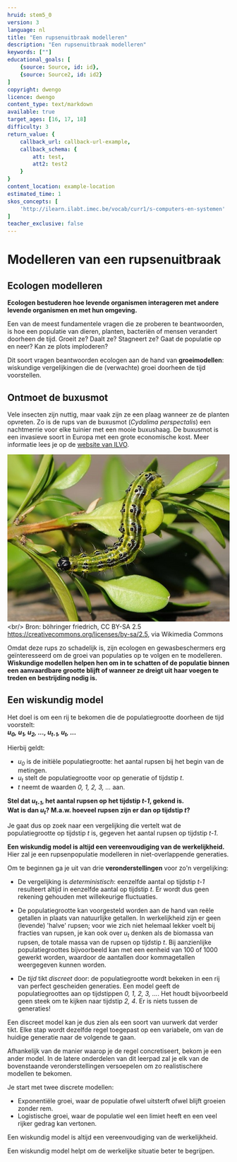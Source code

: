 ```yaml
---
hruid: stem5_0
version: 3
language: nl
title: "Een rupsenuitbraak modelleren"
description: "Een rupsenuitbraak modelleren"
keywords: [""]
educational_goals: [
    {source: Source, id: id}, 
    {source: Source2, id: id2}
]
copyright: dwengo
licence: dwengo
content_type: text/markdown
available: true
target_ages: [16, 17, 18]
difficulty: 3
return_value: {
    callback_url: callback-url-example,
    callback_schema: {
        att: test,
        att2: test2
    }
}
content_location: example-location
estimated_time: 1
skos_concepts: [
    'http://ilearn.ilabt.imec.be/vocab/curr1/s-computers-en-systemen'
]
teacher_exclusive: false
---
```

# Modelleren van een rupsenuitbraak

## Ecologen modelleren

**Ecologen bestuderen hoe levende organismen interageren met andere levende organismen en met hun omgeving.**<br>

Een van de meest fundamentele vragen die ze proberen te beantwoorden, is hoe een populatie van dieren, planten, bacteriën of mensen verandert doorheen de tijd. Groeit ze? Daalt ze? Stagneert ze? Gaat de populatie op en neer? Kan ze plots imploderen? 

Dit soort vragen beantwoorden ecologen aan de hand van **groeimodellen**: wiskundige vergelijkingen die de (verwachte) groei doorheen de tijd voorstellen. 

## Ontmoet de buxusmot

Vele insecten zijn nuttig, maar vaak zijn ze een plaag wanneer ze de planten opvreten. Zo is de rups van de buxusmot (*Cydalima perspectalis*) een nachtmerrie voor elke tuinier met een mooie buxushaag. De buxusmot is een invasieve soort in Europa met een grote economische kost. Meer informatie lees je op de [website van ILVO](https://ilvo.vlaanderen.be/nl/dossiers/buxusmot).

![Buxusmot](embed/buxusmot.jpg "https://commons.wikimedia.org/wiki/File:Raupe_des_Buchsbaumz%C3%BCnsler,_Cydalima_perspectalis_11.JPG")<br/>
Bron: böhringer friedrich, CC BY-SA 2.5 <https://creativecommons.org/licenses/by-sa/2.5>, via Wikimedia Commons

Omdat deze rups zo schadelijk is, zijn ecologen en gewasbeschermers erg geïnteresseerd om de groei van populaties op te volgen en te modelleren. **Wiskundige modellen helpen hen om in te schatten of de populatie binnen een aanvaardbare grootte blijft of wanneer ze dreigt uit haar voegen te treden en bestrijding nodig is.**

## Een wiskundig model

<div class="alert alert-box alert-success">
Het doel is om een rij te bekomen die de populatiegrootte doorheen de tijd voorstelt:<br>
<align="center"><em><b>u<sub>0</sub>, u<sub>1</sub>, u<sub>2</sub>, ..., u<sub>t-1</sub>, u<sub>t</sub>, ...</b></em>

Hierbij geldt:<br>
-  <em>u<sub>0</sub></em> is de initiële populatiegrootte: het aantal rupsen bij het begin van de metingen.
-  <em>u<sub>t</sub></em> stelt de populatiegrootte voor op generatie of tijdstip <em>t</em>.
-  <em>t</em> neemt de waarden <em>0, 1, 2, 3, ...</em> aan.

<strong>Stel dat <em>u<sub>t-1</sub></em>, het aantal rupsen op het tijdstip <em>t-1</em>, gekend is.<br> Wat is dan <em>u<sub>t</sub></em>? M.a.w. hoeveel rupsen zijn er dan op tijdstip <em>t</em>?</strong>
</div>

Je gaat dus op zoek naar een vergelijking die vertelt wat de populatiegrootte op tijdstip *t* is, gegeven het aantal rupsen op tijdstip *t-1*. 

**Een wiskundig model is altijd een vereenvoudiging van de werkelijkheid.** Hier zal je een rupsenpopulatie modelleren in niet-overlappende generaties.

Om te beginnen ga je uit van drie **veronderstellingen** voor zo'n vergelijking:

- De vergelijking is *deterministisch*: eenzelfde aantal op tijdstip *t-1* resulteert altijd in eenzelfde aantal op tijdstip *t*. Er wordt dus geen rekening gehouden met willekeurige fluctuaties.

- De populatiegrootte kan voorgesteld worden aan de hand van reële getallen in plaats van natuurlijke getallen. In werkelijkheid zijn er geen (levende) 'halve' rupsen; voor wie zich niet helemaal lekker voelt bij fracties van rupsen, je kan ook over *u<sub>t</sub>* denken als de biomassa van rupsen, de totale massa van de rupsen op tijdstip *t*. Bij aanzienlijke populatiegroottes bijvoorbeeld kan met een eenheid van 100 of 1000 gewerkt worden, waardoor de aantallen door kommagetallen weergegeven kunnen worden.

- De *tijd* tikt *discreet* door: de populatiegrootte wordt bekeken in een rij van perfect gescheiden generaties. Een model geeft de populatiegroottes aan op tijdstippen *0, 1, 2, 3, ...*. Het houdt bijvoorbeeld geen steek om te kijken naar tijdstip *2, 4*. Er is niets tussen de generaties!

<div class="alert alert-box alert-success">
Een discreet model kan je dus zien als een soort van uurwerk dat verder tikt. Elke stap wordt dezelfde regel toegepast op een variabele, om van de huidige generatie naar de volgende te gaan.
</div>

Afhankelijk van de manier waarop je de regel concretiseert, bekom je een ander model. In de latere onderdelen van dit leerpad zal je elk van de bovenstaande veronderstellingen versoepelen om zo realistischere modellen te bekomen.

Je start met twee discrete modellen:

- Exponentiële groei, waar de populatie ofwel uitsterft ofwel blijft groeien zonder rem.
- Logistische groei, waar de populatie wel een limiet heeft en een veel rijker gedrag kan vertonen.

<div class="alert alert-box alert-success">
Een wiskundig model is altijd een vereenvoudiging van de werkelijkheid.

Een wiskundig model helpt om de werkelijke situatie beter te begrijpen.
</div>

